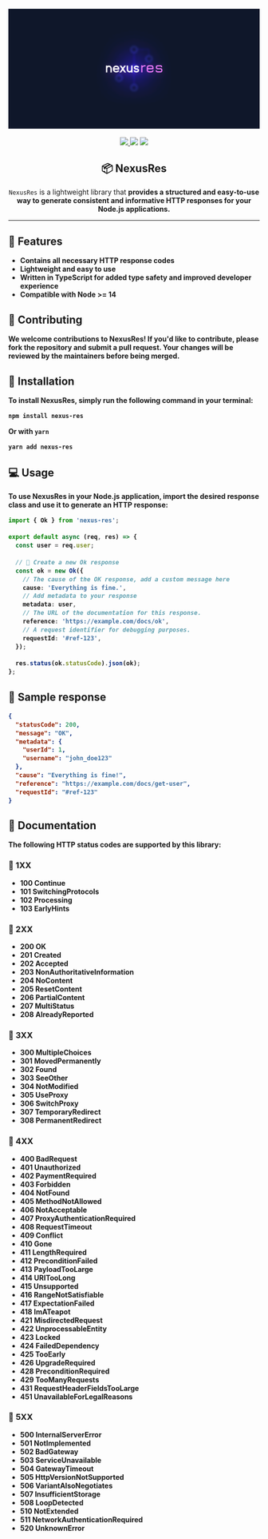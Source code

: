<p align="center">
  <img src="./assets/banner.png" width="512px">

</p>

<p align="center">
  <a href="https://github.com/adevinwild/nexus-res/actions/workflows/main.yml" title="CI">
    <img src="https://github.com/adevinwild/nexus-res/actions/workflows/main.yml/badge.svg?branch=main" />
  </a>
  <img src="https://img.shields.io/node/v/nexus-res">
  <img src="https://img.shields.io/npm/types/nexus-res">
  
</p>

<h2 align="center">📦 NexusRes</h2>
<p align="center">
  <code>NexusRes</code> is a lightweight library that <b>provides a structured and easy-to-use way to generate consistent and informative HTTP responses for your Node.js applications.
</p>

---

## 🚀 Features

- Contains all necessary HTTP response codes
- Lightweight and easy to use
- Written in TypeScript for added type safety and improved developer experience
- Compatible with Node >= 14

## 🤝 Contributing

We welcome contributions to NexusRes! If you'd like to contribute, please fork the repository and submit a pull request. Your changes will be reviewed by the maintainers before being merged.

## 💾 Installation

To install NexusRes, simply run the following command in your terminal:

```bash
npm install nexus-res
```

**Or with `yarn`**

```bash
yarn add nexus-res
```

## 💻 Usage

To use NexusRes in your Node.js application, import the desired response class and use it to generate an HTTP response:

```ts
import { Ok } from 'nexus-res';

export default async (req, res) => {
  const user = req.user;

  // 🎉 Create a new Ok response
  const ok = new Ok({
    // The cause of the OK response, add a custom message here
    cause: 'Everything is fine.',
    // Add metadata to your response
    metadata: user,
    // The URL of the documentation for this response.
    reference: 'https://example.com/docs/ok',
    // A request identifier for debugging purposes.
    requestId: '#ref-123',
  });

  res.status(ok.statusCode).json(ok);
};
```

## 💬 Sample response

```json
{
  "statusCode": 200,
  "message": "OK",
  "metadata": {
    "userId": 1,
    "username": "john_doe123"
  },
  "cause": "Everything is fine!",
  "reference": "https://example.com/docs/get-user",
  "requestId": "#ref-123"
}
```

## 📖 Documentation

The following HTTP status codes are supported by this library:

### 📍 1XX

- **100** Continue
- **101** SwitchingProtocols
- **102** Processing
- **103** EarlyHints

### 📍 2XX

- **200** OK
- **201** Created
- **202** Accepted
- **203** NonAuthoritativeInformation
- **204** NoContent
- **205** ResetContent
- **206** PartialContent
- **207** MultiStatus
- **208** AlreadyReported

### 📍 3XX

- **300** MultipleChoices
- **301** MovedPermanently
- **302** Found
- **303** SeeOther
- **304** NotModified
- **305** UseProxy
- **306** SwitchProxy
- **307** TemporaryRedirect
- **308** PermanentRedirect

### 📍 4XX

- **400** BadRequest
- **401** Unauthorized
- **402** PaymentRequired
- **403** Forbidden
- **404** NotFound
- **405** MethodNotAllowed
- **406** NotAcceptable
- **407** ProxyAuthenticationRequired
- **408** RequestTimeout
- **409** Conflict
- **410** Gone
- **411** LengthRequired
- **412** PreconditionFailed
- **413** PayloadTooLarge
- **414** URITooLong
- **415** Unsupported
- **416** RangeNotSatisfiable
- **417** ExpectationFailed
- **418** ImATeapot
- **421** MisdirectedRequest
- **422** UnprocessableEntity
- **423** Locked
- **424** FailedDependency
- **425** TooEarly
- **426** UpgradeRequired
- **428** PreconditionRequired
- **429** TooManyRequests
- **431** RequestHeaderFieldsTooLarge
- **451** UnavailableForLegalReasons

### 📍 **5XX**

- **500** InternalServerError
- **501** NotImplemented
- **502** BadGateway
- **503** ServiceUnavailable
- **504** GatewayTimeout
- **505** HttpVersionNotSupported
- **506** VariantAlsoNegotiates
- **507** InsufficientStorage
- **508** LoopDetected
- **510** NotExtended
- **511** NetworkAuthenticationRequired
- **520** UnknownError
